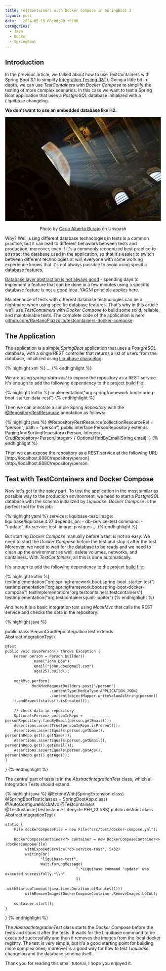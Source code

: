 ```yaml
---
title: TestContainers with Docker Compose in SpringBoot 3  
layout: post
date:   2024-05-16 08:00:00 +0100
categories:
  - Java
  - Docker
  - SpringBoot
---
```


## Introduction

In the previous article, we talked about how to use TestContainers with Spring Boot 3.1 to simplify [Integration Testing (I&T)](https://en.wikipedia.org/wiki/Integration_testing).
Going a little bit in-depth, we can use _TestContainers_ with _Docker Compose_ to simplify the testing of more complex scenarios.
In this case we want to test a Spring Boot application that uses a _PostgreSQL_ database initialized with a _Liquibase_ changelog.


<b>We don't want to use an embedded database like H2.</b>

<div align="center">
    <img src="/assets/ceiling.png" style="content-visibility:auto" alt="Ceiling" loading="lazy" decoding="async">
</div>
<p style="text-align:center">Photo by <a href="https://unsplash.com/photos/white-ceiling-with-gold-frame-SMDX3gLEu_M">Carlo Alberto Burato</a> on Unspash</p>

Why? Well, using different database technologies in tests is a common practice, but it can lead to different behaviors 
between tests and production; moreover, even if it's a commonly recognized
best practice to abstract the database used in the application, so that it's easier to switch between different technologies at will, 
everyone with some working experience knows that it's not always possible to avoid using specific database features.


[Database layer abstraction is not always good](https://enterprisecraftsmanship.com/posts/should-you-abstract-database/) - spending days to implement a feature that can be done in a few minutes using a specific database feature is not a good idea. 
YAGNI principle applies here.


Maintenance of tests with different database technologies can be a nightmare when using specific database features.
That's why in this article we'll use _TestContainers_ with _Docker Compose_ to build some solid, reliable, and maintainable tests.
The complete code of the application is here [github.com/GaetanoPiazzolla/testcontainers-docker-compose](https://github.com/GaetanoPiazzolla/springboot-testcontainers-docker-compose).

## The Application

The application is a simple _SpringBoot_ application that uses a _PostgreSQL_ database, 
with a single REST controller that returns a list of users from the database, 
initialized using [Liquibase changelog](https://github.com/GaetanoPiazzolla/springboot-testcontainers-docker-compose/blob/master/liquibase/changelog/db.changelog.xml).

{% highlight xml %}
<databaseChangeLog>
    <changeSet id="1" author="Gaetano">
        <sqlFile path="01_schema.sql"/>
    </changeSet>
    ...
</databaseChangeLog>
{% endhighlight %}


We are using _spring-data-rest_ to expose the repository as a REST service. It's enough to add the following dependency to the project
[build file](https://github.com/GaetanoPiazzolla/springboot-testcontainers-docker-compose/blob/master/build.gradle.kts):

{% highlight kotlin %}
implementation("org.springframework.boot:spring-boot-starter-data-rest")
{% endhighlight %}

Then we can annotate a simple Spring _Repository_ with the [@RepositoryRestResource](https://docs.spring.io/spring-data/rest/docs/current/api/org/springframework/data/rest/core/annotation/RepositoryRestResource.html) 
annotation as follows:

{% highlight java %}
@RepositoryRestResource(collectionResourceRel = "person", path = "person")
public interface PersonRepository extends PagingAndSortingRepository<Person, Integer>, CrudRepository<Person,Integer> {
    Optional<Person> findByEmail(String email);
}
{% endhighlight %}

Then we can expose the repository as a REST service at the following URL: [http://localhost:8080/repository/person](http://localhost:8080/repository/person. 

## Test with TestContainers and Docker Compose
Now let's get to the spicy part. To test the application in the most similar as possible way to the production environment, 
we need to start a _PostgreSQL_ database with the schema initialized by _Liquibase_.
_Docker Compose_ is the perfect tool for this job:

{% highlight yaml %}
services:
    liquibase-test:
        image: liquibase/liquibase:4.27
        depends_on:
        - db-service-test
        command:
        - "update"
    db-service-test:
        image: postgres
...
{% endhighlight %}

But starting _Docker Compose_ manually before a test is not so easy. We need to start the _Docker Compose_ before the test and stop it after the test.
Moreover, we need to wait for the database to be ready and we need to clean up the environment as well:
delete volumes, networks, and containers. With _TestContainers_, all this is done automatically. 

It's enough to add the following dependency to the project 
[build file](https://github.com/GaetanoPiazzolla/springboot-testcontainers-docker-compose/blob/master/build.gradle.kts):

{% highlight kotlin %}
testImplementation("org.springframework.boot:spring-boot-starter-test")
testImplementation("org.springframework.boot:spring-boot-docker-compose")
testImplementation("org.testcontainers:testcontainers")
testImplementation("org.testcontainers:junit-jupiter")
{% endhighlight %}

And here it is a basic integration test using _MockMvc_ that calls the REST service and checks the data in the repository:

{% highlight java %}

public class PersonCrudRepoIntegrationTest extends AbstractIntegrationTest {

    @Test
    public void savePerson() throws Exception {
        Person person = Person.builder()
                .name("John Doe")
                .email("john.doe@gmail.com")
                .age(25).build();

        mockMvc.perform(
                MockMvcRequestBuilders.post("/person")
                        .contentType(MediaType.APPLICATION_JSON)
                        .content(objectMapper.writeValueAsString(person))
        ).andExpect(status().isCreated());

        // check data in repository
        Optional<Person> personInRepo = personRepository.findByEmail(person.getEmail());
        Assertions.assertTrue(personInRepo.isPresent());
        Assertions.assertEquals(person.getName(), personInRepo.get().getName());
        Assertions.assertEquals(person.getEmail(), personInRepo.get().getEmail());
        Assertions.assertEquals(person.getAge(), personInRepo.get().getAge());
    }
}
{% endhighlight %}

The central part of tests is in the _AbstractIntegrationTest_ class, which all Integration Tests should extend:

{% highlight java %}
@ExtendWith(SpringExtension.class)
@SpringBootTest(classes = SpringBootApp.class)
@AutoConfigureMockMvc
@Testcontainers
@TestInstance(TestInstance.Lifecycle.PER_CLASS)
public abstract class AbstractIntegrationTest {

    static {
        File dockerComposeFile = new File("src/test/docker-compose.yml");
        
        DockerComposeContainer<?> container = new DockerComposeContainer<>(dockerComposeFile)
            .withExposedService("db-service-test", 5432)
            .waitingFor(
                    "liquibase-test",
                    Wait.forLogMessage(
                                    ".*Liquibase command 'update' was executed successfully.*\\n",
                                    1)
                            .withStartupTimeout(java.time.Duration.ofMinutes(1)))
            .withRemoveImages(DockerComposeContainer.RemoveImages.LOCAL);

        container.start();
    }
}
{% endhighlight %}

The _AbstractIntegrationTest_ class starts the _Docker Compose_ before the tests and stops it after the tests.
It waits for the Liquibase command to be executed successfully and then it removes the images from the local docker registry.
The test is very simple, but it's a good starting point for building more complex ones; moreover is a good way 
for how to test _Liquibase_ changelog and the database schema itself.


Thank you for reading this small tutorial, I hope you enjoyed it. 
